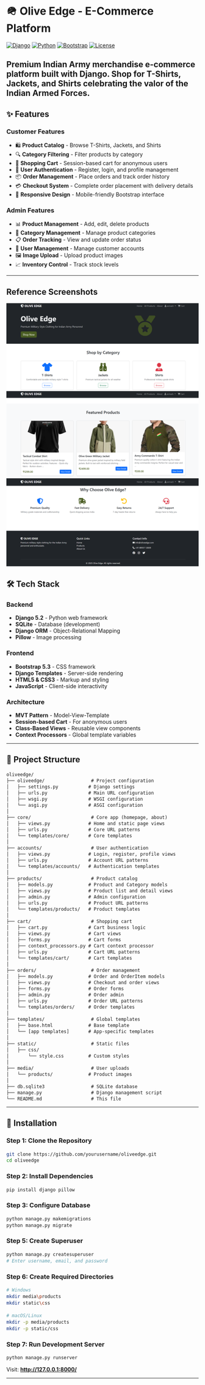 # 🪖 Olive Edge - E-Commerce Platform

[![Django](https://img.shields.io/badge/Django-5.2-green.svg)](https://www.djangoproject.com/)
[![Python](https://img.shields.io/badge/Python-3.13-blue.svg)](https://www.python.org/)
[![Bootstrap](https://img.shields.io/badge/Bootstrap-5.3-purple.svg)](https://getbootstrap.com/)
[![License](https://img.shields.io/badge/License-MIT-yellow.svg)](LICENSE)

Premium Indian Army merchandise e-commerce platform built with Django. Shop for T-Shirts, Jackets, and Shirts celebrating the valor of the Indian Armed Forces.
---

## ✨ Features

### Customer Features
- 🛍️ **Product Catalog** - Browse T-Shirts, Jackets, and Shirts
- 🔍 **Category Filtering** - Filter products by category
- 🛒 **Shopping Cart** - Session-based cart for anonymous users
- 👤 **User Authentication** - Register, login, and profile management
- 📦 **Order Management** - Place orders and track order history
- 💳 **Checkout System** - Complete order placement with delivery details
- 📱 **Responsive Design** - Mobile-friendly Bootstrap interface

### Admin Features
- 📊 **Product Management** - Add, edit, delete products
- 📂 **Category Management** - Manage product categories
- 📋 **Order Tracking** - View and update order status
- 👥 **User Management** - Manage customer accounts
- 🖼️ **Image Upload** - Upload product images
- 📈 **Inventory Control** - Track stock levels

---

## Reference Screenshots

![Result](/media/products/2025/10/24/g1.png)
![Result](/media/products/2025/10/24/g3.png)
![Result](/media/products/2025/10/24/g2.png)

## 🛠️ Tech Stack

### Backend
- **Django 5.2** - Python web framework
- **SQLite** - Database (development)
- **Django ORM** - Object-Relational Mapping
- **Pillow** - Image processing

### Frontend
- **Bootstrap 5.3** - CSS framework
- **Django Templates** - Server-side rendering
- **HTML5 & CSS3** - Markup and styling
- **JavaScript** - Client-side interactivity

### Architecture
- **MVT Pattern** - Model-View-Template
- **Session-based Cart** - For anonymous users
- **Class-Based Views** - Reusable view components
- **Context Processors** - Global template variables

---

## 📁 Project Structure

```
oliveedge/
├── oliveedge/                 # Project configuration
│   ├── settings.py           # Django settings
│   ├── urls.py               # Main URL configuration
│   ├── wsgi.py               # WSGI configuration
│   └── asgi.py               # ASGI configuration
│
├── core/                      # Core app (homepage, about)
│   ├── views.py              # Home and static page views
│   ├── urls.py               # Core URL patterns
│   └── templates/core/       # Core templates
│
├── accounts/                  # User authentication
│   ├── views.py              # Login, register, profile views
│   ├── urls.py               # Account URL patterns
│   └── templates/accounts/   # Authentication templates
│
├── products/                  # Product catalog
│   ├── models.py             # Product and Category models
│   ├── views.py              # Product list and detail views
│   ├── admin.py              # Admin configuration
│   ├── urls.py               # Product URL patterns
│   └── templates/products/   # Product templates
│
├── cart/                      # Shopping cart
│   ├── cart.py               # Cart business logic
│   ├── views.py              # Cart views
│   ├── forms.py              # Cart forms
│   ├── context_processors.py # Cart context processor
│   ├── urls.py               # Cart URL patterns
│   └── templates/cart/       # Cart templates
│
├── orders/                    # Order management
│   ├── models.py             # Order and OrderItem models
│   ├── views.py              # Checkout and order views
│   ├── forms.py              # Order forms
│   ├── admin.py              # Order admin
│   ├── urls.py               # Order URL patterns
│   └── templates/orders/     # Order templates
│
├── templates/                 # Global templates
│   ├── base.html             # Base template
│   └── [app templates]       # App-specific templates
│
├── static/                    # Static files
│   ├── css/
│       └── style.css         # Custom styles 
│
├── media/                     # User uploads
│   └── products/             # Product images
│
├── db.sqlite3                 # SQLite database
├── manage.py                  # Django management script
└── README.md                  # This file
```

---

## 🚀 Installation

### Step 1: Clone the Repository

```bash
git clone https://github.com/yourusername/oliveedge.git
cd oliveedge
```

### Step 2: Install Dependencies

```bash
pip install django pillow
```

### Step 3: Configure Database

```bash
python manage.py makemigrations
python manage.py migrate
```

### Step 5: Create Superuser

```bash
python manage.py createsuperuser
# Enter username, email, and password
```

### Step 6: Create Required Directories

```bash
# Windows
mkdir media\products
mkdir static\css

# macOS/Linux
mkdir -p media/products
mkdir -p static/css
```

### Step 7: Run Development Server

```bash
python manage.py runserver
```

Visit: **http://127.0.0.1:8000/**

---
